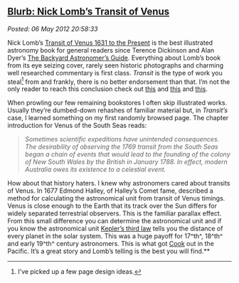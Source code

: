  
[Blurb: Nick Lomb’s Transit of Venus](https://bakerjd99.wordpress.com/2012/05/06/blurb-nick-lombs-transit-of-venus/)
-------------------------------------------------------------------------------------------------------------------

*Posted: 06 May 2012 20:58:33*

Nick Lomb’s [Transit of Venus 1631 to the
Present](https://www.amazon.com/Transit-Venus-Present-Nick-Lomb/dp/1615190554)
is the best illustrated astronomy book for general readers since Terence
Dickinson and Alan Dyer’s [The Backyard Astronomer’s
Guide](https://www.barnesandnoble.com/w/the-backyard-astronomers-guide-terence-dickinson/1000313829).
Everything about Lomb’s book from its eye seizing cover, rarely seen
historic photographs and charming well researched commentary is first
class. *Transit* is the type of work you steal[^1x2744] from and frankly,
there is no better endorsement than that. I’m not the only reader to
reach this conclusion check out
[this](https://transitofvenus.nl/wp/2011/11/03/nick-lombs-new-book/) and
[this](https://adsabs.harvard.edu/full/2005Obs...125...45H) and
[this](https://www.goodreads.com/book/show/13013236-transit-of-venus).

When prowling our few remaining bookstores I often skip illustrated
works. Usually they’re dumbed-down rehashes of familiar material but, in
*Transit’s* case, I learned something on my first randomly browsed page.
The chapter introduction for Venus of the South Seas reads:

> *Sometimes scientific expeditions have unintended consequences. The
> desirability of observing the 1769 transit from the South Seas began a
> chain of events that would lead to the founding of the colony of New
> South Wales by the British in January 1788. In effect, modern
> Australia owes its existence to a celestial event.*

How about that history haters. I knew why astronomers cared about
transits of Venus. In 1677 Edmond Halley, of Halley’s Comet fame,
described a method for calculating the astronomical unit from transit of
Venus timings. Venus is close enough to the Earth that its track over
the Sun differs for widely separated terrestrial observers. This is the
familiar parallax effect. From this small difference you can determine
the astronomical unit and if you know the astronomical unit [Kepler’s
third law](https://csep10.phys.utk.edu/astr161/lect/history/kepler.html)
tells you the distance of every planet in the solar system. This was a
huge payoff for 17^th^, 18^th^ and early 19^th^ century astronomers.
This is what got [Cook](https://www.captaincooksociety.com/) out in the
Pacific. It’s a great story and Lomb’s telling is the best you will
find.**

[^1x2744]: I’ve picked up a few page design ideas.
